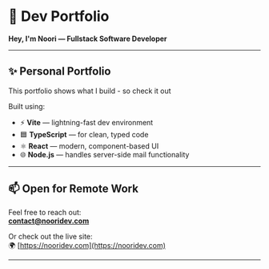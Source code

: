# 🌌 Dev Portfolio

**Hey, I'm Noori — Fullstack Software Developer**

---

## ✨ Personal Portfolio

This portfolio shows what I build - so check it out

Built using:

- ⚡ **Vite** — lightning-fast dev environment
- 🟦 **TypeScript** — for clean, typed code
- ⚛️ **React** — modern, component-based UI
- 🌐 **Node.js** — handles server-side mail functionality

---

## 📫 Open for Remote Work

Feel free to reach out:  
**[contact@nooridev.com](mailto:mail@nooridev.com)**

Or check out the live site:  
🌍 [https://nooridev.com](https://nooridev.com)

---